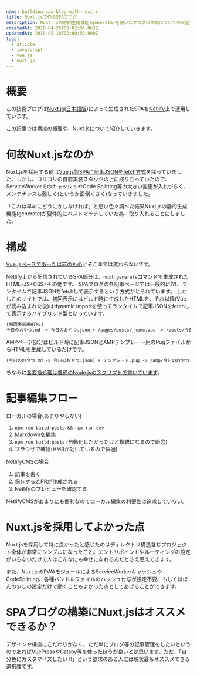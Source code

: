 ```yaml
---
name: building-spa-blog-with-nuxtjs
title: Nuxt.jsで作るSPAブログ
description: Nuxt.jsの静的生成機能(generate)を用いたブログの構築についてのお話
createdAt: 2018-04-25T09:02:04.062Z
updatedAt: 2018-05-10T08:00:00.000Z
tags:
  - article
  - javascript
  - vue.js
  - nuxt.js
---
```

# 概要

この技術ブログは[Nuxt.js](https://nuxtjs.org/)([日本語版](https://ja.nuxtjs.org/))によって生成されたSPAを[Netlify](https://www.netlify.com/)上で運用しています。

この記事では構成の概要や、Nuxt.jsについて紹介していきます。

# 何故Nuxt.jsなのか

Nuxt.jsを採用する前は[Vue.js製SPAに記事JSONをfetch方式](/posts/structure-of-this-blog)を採っていました。しかし、ゴリゴリの自前実装スタックの上に成り立っていたので、ServiceWorkerでのキャッシュやCode Splitting等の大きい変更が入れづらく、メンテナンスも難しく(というか面倒くさく)なっていきました。

「これは早めにどうにかしなければ」と思い色々調べた結果Nuxt.jsの静的生成機能(generate)が要件的にベストマッチしていた為、取り入れることにしました。

# 構成

[Vue.jsベースであった以前のもの](/posts/structure-of-this-blog)とそこまでは変わらないです。

Netlify上から配信されているSPA部分は、`nuxt generate`コマンドで生成されたHTML+JS+CSS+その他です。
SPAブログの各記事ページでは一般的に(?)、ランタイムで記事JSONをfetchして表示するという方式がとられています。
しかしこのサイトでは、初回表示にはビルド時に生成したHTMLを、それ以降(Vueが読み込まれた後)はdynamic importを使ってランタイムで記事JSONをfetchして表示するハイブリッド型となっています。

```diff
(初回表示用HTML)
今日のおやつ.md -> 今日のおやつ.json + /pages/posts/_name.vue -> /posts/今日のおやつ.html
```

AMPページ部分はビルド時に記事JSONとAMPテンプレート用のPugファイルからHTMLを生成しているだけです。

```diff
(今日のおやつ.md -> 今日のおやつ.json) + テンプレート.pug -> /amp/今日のおやつ.html
```

ちなみに[各変換処理は普通のNode.jsのスクリプトで書いています](https://github.com/pocka/log.pocka.io/tree/master/scripts)。


# 記事編集フロー

ローカルの場合(あまりやらない)

1. `npm run build:posts && npm run dev`
1. Markdownを編集
1. `npm run build:posts` (自動化したかったけど複雑になるので断念)
1. ブラウザで確認(HMRが効いているので快適)

NetlifyCMSの場合

1. 記事を書く
1. 保存するとPRが作成される
1. Netlifyのプレビューを確認する

NetlifyCMSがあまりにも便利なのでローカル編集の利便性は追求していない。

# Nuxt.jsを採用してよかった点

Nuxt.jsを採用して特に良かったと感じたのはディレクトリ構造含むプロジェクト全体が非常にシンプルになったこと。エントリポイントやルーティングの設定がいらないだけで人はこんなにも幸せになれるんだとさえ思えてきます。

また、Nuxt.jsのPWAモジュールによるServiceWorkerキャッシュやCodeSplitting、各種バンドルファイルのハッシュ付与が設定不要、もしくはほんの少しの設定だけで動くこともよかった点としてあげることができます。


# SPAブログの構築にNuxt.jsはオススメできるか？

デザインや構造にこだわりがなく、ただ単にブログ等の記事管理をしたいというのであればVuePressやGatsby等を使ったほうが良いとは思います。ただ、「自分色にカスタマイズしたい !!」という欲求のある人には現状最もオススメできる選択肢です。



